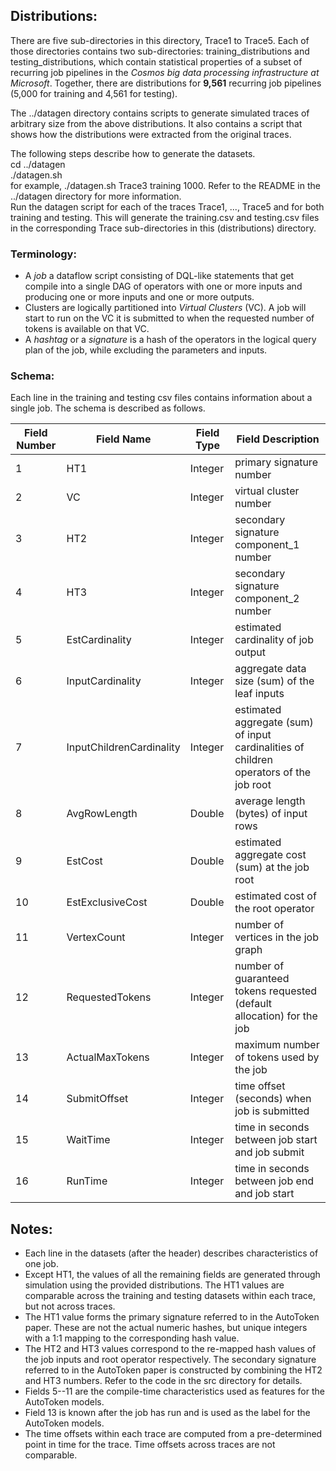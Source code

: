 Distributions:
--------

There are five sub-directories in this directory, Trace1 to Trace5. Each of those directories contains two sub-directories: training_distributions and testing_distributions, which contain statistical properties of a subset of recurring job pipelines in the _Cosmos big data processing infrastructure at Microsoft_.
Together, there are distributions for **9,561** recurring job pipelines (5,000 for training and 4,561 for testing).

The ../datagen directory contains scripts to generate simulated traces of arbitrary size from the above distributions. It also contains a script that shows how the distributions were extracted from the original traces.

The following steps describe how to generate the datasets.\
        cd ../datagen\
        ./datagen.sh <trace> <mode> <size>\
    for example, ./datagen.sh Trace3 training 1000. Refer to the README in the ../datagen directory for more information.\
    Run the datagen script for each of the traces Trace1, ..., Trace5 and for both training and testing. This will generate the training.csv and testing.csv files in the corresponding Trace sub-directories in this (distributions) directory.


### Terminology:
* A _job_ a dataflow script consisting of DQL-like statements that get compile into a single DAG of operators with one or more inputs and producing one or more inputs and one or more outputs.
* Clusters are logically partitioned into _Virtual Clusters_ (VC). A job will start to run on the VC it is submitted to when the requested number of tokens is available on that VC. 
* A _hashtag_ or a _signature_ is a hash of the operators in the logical query plan of the job, 
while excluding the parameters and inputs.


### Schema:
Each line in the training and testing csv files contains information about a single job. The schema is described as follows.

Field Number|Field Name| Field Type| Field Description|
------------|----------|-----------|------------------|
1| HT1 | Integer| primary signature number|
2| VC | Integer| virtual cluster number|
3| HT2 | Integer| secondary signature component_1 number|
4| HT3 | Integer| secondary signature component_2 number|
5| EstCardinality | Integer| estimated cardinality of job output|
6| InputCardinality | Integer| aggregate data size (sum) of the leaf inputs|
7| InputChildrenCardinality | Integer| estimated aggregate (sum) of input cardinalities of children operators of the job root|
8| AvgRowLength | Double| average length (bytes) of input rows|
9| EstCost | Double| estimated aggregate cost (sum) at the job root|
10| EstExclusiveCost | Double| estimated cost of the root operator|
11| VertexCount | Integer| number of vertices in the job graph|
12| RequestedTokens | Integer| number of guaranteed tokens requested (default allocation) for the job|
13| ActualMaxTokens | Integer| maximum number of tokens used by the job|
14| SubmitOffset | Integer| time offset (seconds) when job is submitted|
15| WaitTime | Integer| time in seconds between job start and job submit|
16| RunTime | Integer|  time in seconds between job end and job start|


Notes:
-----

* Each line in the datasets (after the header) describes characteristics of one job.
* Except HT1, the values of all the remaining fields are generated through simulation using the provided distributions. The HT1 values are comparable across the training and testing datasets within each trace, but not across traces.
* The HT1 value forms the primary signature referred to in the AutoToken paper. These are not the actual numeric hashes, but unique integers with a 1:1 mapping to the corresponding hash value.
* The HT2 and HT3 values correspond to the re-mapped hash values of the job inputs and root operator respectively. The secondary signature referred to in the AutoToken paper is constructed by combining the HT2 and HT3 numbers. Refer to the code in the src directory for details.
* Fields 5--11 are the compile-time characteristics used as features for the AutoToken models.
* Field 13 is known after the job has run and is used as the label for the AutoToken models.
* The time offsets within each trace are computed from a pre-determined point in time for the trace. Time offsets across traces are not comparable.
